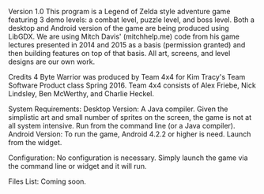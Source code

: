 Version 1.0 This program is a Legend of Zelda style adventure game featuring 3 demo levels: a combat level, puzzle level, and boss level. Both a desktop and Android version of the game are being produced using LibGDX. We are using Mitch Davis' (mitchhelp.me) code from his game lectures presented in 2014 and 2015 as a basis (permission granted) and then building features on top of that basis. All art, screens, and level designs are our own work.

Credits 4 Byte Warrior was produced by Team 4x4 for Kim Tracy's Team Software Product class Spring 2016. Team 4x4 consists of Alex Friebe, Nick Lindsley, Ben McWerthy, and Charlie Heckel.

System Requirements: Desktop Version: A Java compiler. Given the simplistic art and small number of sprites on the screen, the game is not at all system intensive. Run from the command line (or a Java compiler). Android Version: To run the game, Android 4.2.2 or higher is need. Launch from the widget.

Configuration: No configuration is necessary. Simply launch the game via the command line or widget and it will run.

Files List: Coming soon.
